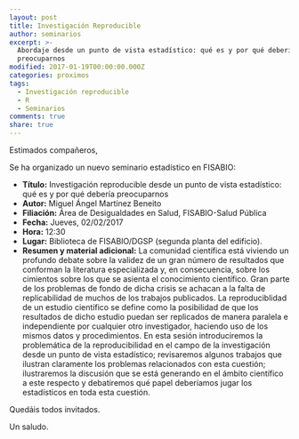 ```yaml
---
layout: post
title: Investigación Reproducible
author: seminarios
excerpt: >-
  Abordaje desde un punto de vista estadístico: qué es y por qué debería
  preocuparnos
modified: 2017-01-19T00:00:00.000Z
categories: proximos
tags:
  - Investigación reproducible
  - R
  - Seminarios
comments: true
share: true
---
```


Estimados compañeros,

Se ha organizado un nuevo seminario estadístico en FISABIO:

- **Título:** Investigación reproducible desde un punto de vista estadístico: qué es y por qué debería preocuparnos
- **Autor:** Miguel Ángel Martínez Beneito
- **Filiación:** Área de Desigualdades en Salud, FISABIO-Salud Pública
- **Fecha:** Jueves, 02/02/2017
- **Hora:** 12:30
- **Lugar:** Biblioteca de FISABIO/DGSP (segunda planta del edificio).
- **Resumen y material adicional:** La comunidad científica está viviendo un profundo debate sobre la validez de un gran número de resultados que conforman la literatura especializada y, en consecuencia, sobre los cimientos sobre los que se asienta el conocimiento científico. Gran parte de los problemas de fondo de dicha crisis se achacan a la falta de replicabilidad de muchos de los trabajos publicados. La reproduciblidad de un estudio científico se define como la posibilidad de que los resultados de dicho estudio puedan ser replicados de manera paralela e independiente por cualquier otro investigador, haciendo uso de los mismos datos y procedimientos. En esta sesión introduciremos la problemática de la reproducibilidad en el campo de la investigación desde un punto de vista estadístico; revisaremos algunos trabajos que ilustran claramente los problemas relacionados con esta cuestión; ilustraremos la discusión que se está generando en el ámbito científico a este respecto y debatiremos qué papel deberíamos jugar los estadísticos en toda esta cuestión.

Quedáis todos invitados.

Un saludo.
